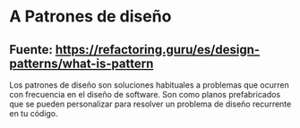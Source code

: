 # A Patrones de diseño
## Fuente: https://refactoring.guru/es/design-patterns/what-is-pattern
Los patrones de diseño son soluciones habituales a problemas que ocurren con frecuencia en el diseño de software. 
Son como planos prefabricados que se pueden personalizar para resolver un problema de diseño recurrente en tu código.

